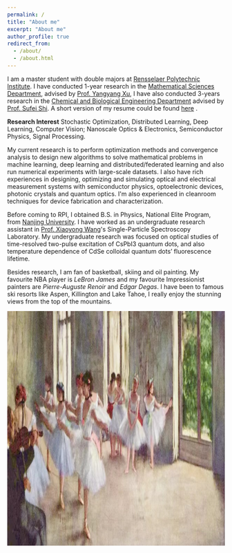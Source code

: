 ```yaml
---
permalink: /
title: "About me"
excerpt: "About me"
author_profile: true
redirect_from: 
  - /about/
  - /about.html
---
```


I am a master student with double majors at [Rensselaer Polytechnic Institute](https://www.rpi.edu). I have conducted 1-year research in the [Mathematical Sciences Department](https://science.rpi.edu/mathematical-sciences), advised by [Prof. Yangyang Xu](https://xu-yangyang.github.io/), I have also conducted 3-years research in the [Chemical and Biological Engineering Department](https://cbe.rpi.edu/) advised by [Prof. Sufei Shi](https://sufei-shi.weebly.com/people.html). A short version of my resume could be found [here](https://msnlbj236.github.io/files/Optical_Resume_Vivian_Miao_Feb27.pdf) .

**Research Interest**
Stochastic Optimization, Distributed Learning, Deep Learning, Computer Vision; Nanoscale Optics & Electronics, Semiconductor Physics, Signal Processing.

My current research is to perform optimization methods and convergence analysis to design new algorithms to solve mathematical problems in machine learning, deep learning and distributed/federated learning and also run numerical experiments with large-scale datasets. I also have rich experiences in designing, optimizing and simulating optical and electrical measurement systems with semiconductor physics, optoelectronic devices, photonic crystals and quantum optics. I'm also experienced in cleanroom techniques for device fabrication and characterization.

Before coming to RPI, I obtained B.S. in Physics, National Elite Program, from [Nanjing University](https://www.nju.edu.cn/en/main.psp). I have worked as an undergraduate research assistant in [Prof. Xiaoyong Wang](https://sps.nju.edu.cn/)'s Single-Particle Spectroscopy Laboratory. My undergraduate research was focused on optical studies of time-resolved two-pulse excitation of CsPbI3 quantum dots, and also temperature dependence of CdSe colloidal quantum dots’ fluorescence lifetime.

Besides research, I am fan of basketball, skiing and oil painting. My favourite NBA player is *LeBron James* and my favourite Impressionist painters are *Pierre-Auguste Renoir* and *Edgar Degas*. I have been to famous ski resorts like Aspen, Killington and Lake Tahoe, I really enjoy the stunning views from the top of the mountains.  

 <p align="center"><img width="1256" height="543" src='/images/ballet.jpg'></p>
